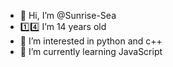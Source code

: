 - 👋 Hi, I’m @Sunrise-Sea
- 1️⃣4️⃣ I’m 14 years old
- 👀 I’m interested in python and c++
- 🌱 I’m currently learning JavaScript
<!---
Sunrise-Sea/Sunrise-Sea is a ✨ special ✨ repository because its `README.md` (this file) appears on your GitHub profile.
You can click the Preview link to take a look at your changes.
--->
